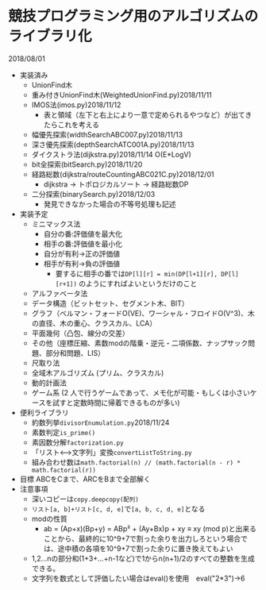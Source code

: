 ﻿# 競技プログラミング用のアルゴリズムのライブラリ化
2018/08/01

- 実装済み
	- UnionFind木
	- 重み付きUnionFind木(WeightedUnionFind.py)2018/11/11
	- IMOS法(imos.py)2018/11/12
		- 表と領域（左下と右上により一意で定められるやつなど）が出てきたらこれを考える
	- 幅優先探索(widthSearchABC007.py)2018/11/13
 	- 深さ優先探索(depthSearchATC001A.py)2018/11/13
	- ダイクストラ法(dijkstra.py)2018/11/14 O(E*LogV)
	- bit全探索(bitSearch.py)2018/11/20
	- 経路総数(dijkstra/routeCountingABC021C.py)2018/12/01
		- dijkstra -> トポロジカルソート -> 経路総数DP
	- 二分探索(binarySearch.py)2018/12/03
		- 発見できなかった場合の不等号処理も記述
- 実装予定
	- ミニマックス法
		- 自分の番:評価値を最大化
		- 相手の番:評価値を最小化
		- 自分が有利→正の評価値
		- 相手が有利→負の評価値
			- 要するに相手の番では```DP[l][r] = min(DP[l+1][r], DP[l][r+1])```
			のようにすればよいというだけのこと
	- アルファベータ法
	- データ構造（ビットセット、セグメント木、BIT）
	- グラフ（ベルマン・フォードO(VE)、ワーシャル・フロイドO(V^3)、木の直径、木の重心、クラスカル、LCA）
	- 平面幾何（凸包、線分の交差）
	- その他（座標圧縮、素数modの階乗・逆元・二項係数、ナップサック問題、部分和問題、LIS）
	- 尺取り法
	- 全域木アルゴリズム (プリム、クラスカル)
	- 動的計画法
	- ゲーム系 (2 人で行うゲームであって、メモ化が可能・もしくは小さいケースを試すと定数時間に帰着できるものが多い)
- 便利ライブラリ
	- 約数列挙```divisorEnumulation.py```2018/11/24
	- 素数判定```is_prime()```
	- 素因数分解```factorization.py```
	- 「リスト<-->文字列」変換```convertListToString.py```
	- 組み合わせ数は```math.factorial(n) // (math.factorial(n - r) * math.factorial(r))```
- 目標
	ABCをCまで、ARCをBまで全部解く 
- 注意事項
	- 深いコピーは```copy.deepcopy(配列)```
	- ```リスト[a, b]+リスト[c, d, e]```で```[a, b, c, d, e]```となる
	- modの性質
		- ab = (Ap+x)(Bp+y) = ABp² + (Ay+Bx)p + xy ≡ xy (mod p)と出来ることから、最終的に10^9+7で割った余りを出力しろという場合では、途中積の各項を10^9+7で割った余りに置き換えてもよい
	- 1,2...nの部分和(1+3+...+n-1など)で1からn(n+1)/2のすべての整数を生成できる。
	- 文字列を数式として評価したい場合はeval()を使用　eval("2*3")->6
	
